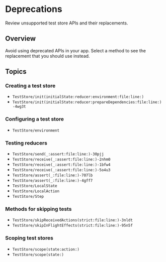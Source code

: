 # Deprecations

Review unsupported test store APIs and their replacements.

## Overview

Avoid using deprecated APIs in your app. Select a method to see the replacement that you should use instead.

## Topics

### Creating a test store

- ``TestStore/init(initialState:reducer:environment:file:line:)``
- ``TestStore/init(initialState:reducer:prepareDependencies:file:line:)-4wg3t``

### Configuring a test store

- ``TestStore/environment``

### Testing reducers

- ``TestStore/send(_:assert:file:line:)-30pjj``
- ``TestStore/receive(_:assert:file:line:)-2nhm0``
- ``TestStore/receive(_:assert:file:line:)-1bfw4``
- ``TestStore/receive(_:assert:file:line:)-5o4u3``
- ``TestStore/assert(_:file:line:)-707lb``
- ``TestStore/assert(_:file:line:)-4gff7``
- ``TestStore/LocalState``
- ``TestStore/LocalAction``
- ``TestStore/Step``

### Methods for skipping tests

- ``TestStore/skipReceivedActions(strict:file:line:)-3nldt``
- ``TestStore/skipInFlightEffects(strict:file:line:)-95n5f``

### Scoping test stores

- ``TestStore/scope(state:action:)``
- ``TestStore/scope(state:)``
